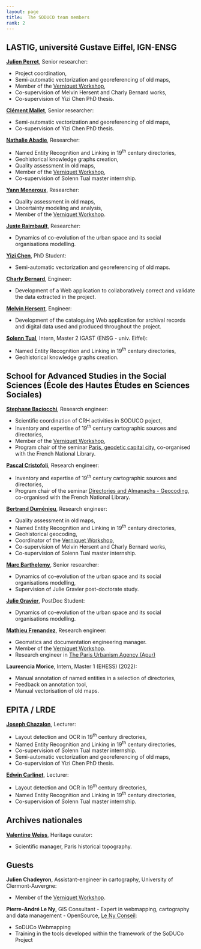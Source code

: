 ```yaml
---
layout: page
title:  The SODUCO team members
rank: 2
---
```


## LASTIG, université Gustave Eiffel, IGN-ENSG

**[Julien Perret](https://www.umr-lastig.fr/julien-perret/)**, Senior researcher:
* Project coordination,
* Semi-automatic vectorization and georeferencing of old maps,
* Member of the [Verniquet Workshop](/verniquet_workshop/),
* Co-supervision of Melvin Hersent and Charly Bernard works, 
* Co-supervision of Yizi Chen PhD thesis.  

**[Clément Mallet](https://www.umr-lastig.fr/clement-mallet/)**, Senior researcher:
* Semi-automatic vectorization and georeferencing of old maps,
* Co-supervision of Yizi Chen PhD thesis. 

**[Nathalie Abadie](https://www.umr-lastig.fr/nathalie-abadie/)**, Researcher:
* Named Entity Recognition and Linking in 19<sup>th</sup> century directories,
* Geohistorical knowledge graphs creation,
* Quality assessment in old maps,
* Member of the [Verniquet Workshop](/verniquet_workshop/),
* Co-supervision of Solenn Tual master internship.  

**[Yann Meneroux](https://www.researchgate.net/profile/Yann-Meneroux)**, Researcher:
* Quality assessment in old maps,
* Uncertainty modeling and analysis,
* Member of the [Verniquet Workshop](/verniquet_workshop/).

**[Juste Raimbault](https://scholar.google.fr/citations?user=zoioGw4AAAAJ&hl=fr)**, Researcher:
* Dynamics of co-evolution of the urban space and its social organisations modelling. 

**[Yizi Chen](https://www.umr-lastig.fr/yizi-chen/)**, PhD Student:
* Semi-automatic vectorization and georeferencing of old maps.

**[Charly Bernard](https://www.umr-lastig.fr/charly-bernard/)**, Engineer:
*  Development of a Web application to collaboratively correct and validate the data extracted in the project.

**[Melvin Hersent](https://www.umr-lastig.fr/melvin-hersent/)**, Engineer:
*  Development of the cataloguing Web application for archival records and digital data used and produced throughout the project.

**[Solenn Tual](https://www.umr-lastig.fr/solenn-tual/)**, Intern, Master 2 IGAST (ENSG - univ. Eiffel):
*  Named Entity Recognition and Linking in 19<sup>th</sup> century directories,
*  Geohistorical knowledge graphs creation.


## School for Advanced Studies in the Social Sciences (École des Hautes Études en Sciences Sociales)

**[Stephane Baciocchi](http://ladehis.ehess.fr/index.php?604)**, Research engineer:
* Scientific coordination of CRH activities in SODUCO poject,
* Inventory and expertise of 19<sup>th</sup> century cartographic sources and directories,
* Member of the [Verniquet Workshop](/verniquet_workshop/),
* Program chair of the seminar [Paris, geodetic capital city](/soduco_bnf_seminars/), co-organised with the French National Library.  

**[Pascal Cristofoli](http://crh.ehess.fr/index.php?602)**, Research engineer:
* Inventory and expertise of 19<sup>th</sup> century cartographic sources and directories,
* Program chair of the seminar [Directories and Almanachs - Geocoding](/soduco_bnf_seminars/), co-organised with the French National Library.   

**[Bertrand Duménieu](http://crh.ehess.fr/index.php?5206)**, Research engineer:
* Quality assessment in old maps,
* Named Entity Recognition and Linking in 19<sup>th</sup> century directories,
* Geohistorical geocoding,
* Coordinator of the [Verniquet Workshop](/verniquet_workshop/),
* Co-supervision of Melvin Hersent and Charly Bernard works,
* Co-supervision of Solenn Tual master internship. 

**[Marc Barthelemy](http://cams.ehess.fr/marc-barthelemy/)**, Senior researcher:
* Dynamics of co-evolution of the urban space and its social organisations modelling,
* Supervision of Julie Gravier post-doctorate study. 

**[Julie Gravier](http://cams.ehess.fr/doctorants-et-post-doctorants/)**, PostDoc Student:
* Dynamics of co-evolution of the urban space and its social organisations modelling. 

**[Mathieu Frenandez](http://crh.ehess.fr/index.php?8251)**, Research engineer:
* Geomatics and documentation engineering manager.
* Member of the [Verniquet Workshop](/verniquet_workshop/).
* Research engineer in [The Paris Urbanism Agency (Apur)](https://www.apur.org/en)

**Laureencia Morice**, Intern, Master 1 (EHESS) (2022):
*  Manual annotation of named entities in a selection of directories,
*  Feedback on annotation tool,
*  Manual vectorisation of old maps.

## EPITA / LRDE

**[Joseph Chazalon](https://www.lrde.epita.fr/wiki/User:Chazalon)**, Lecturer:
* Layout detection and OCR in 19<sup>th</sup> century directories,
* Named Entity Recognition and Linking in 19<sup>th</sup> century directories,
* Co-supervision of Solenn Tual master internship.  
* Semi-automatic vectorization and georeferencing of old maps,
* Co-supervision of Yizi Chen PhD thesis. 

**[Edwin Carlinet](https://www.lrde.epita.fr/wiki/User:Carlinet)**, Lecturer:
* Layout detection and OCR in 19<sup>th</sup> century directories,
* Named Entity Recognition and Linking in 19<sup>th</sup> century directories,
* Co-supervision of Solenn Tual master internship.  

## Archives nationales

**[Valentine Weiss](https://www.chartes.psl.eu/fr/valentine-weiss)**, Heritage curator:
* Scientific manager, Paris historical topography. 

## Guests

**Julien Chadeyron**, Assistant-engineer in cartography, University of Clermont-Auvergne:
* Member of the [Verniquet Workshop](/verniquet_workshop/).

**Pierre-André Le Ny**, GIS Consultant - Expert in webmapping, cartography and data management - OpenSource, [Le Ny Conseil](https://www.lenyconseil.fr/):
* SoDUCo Webmapping
* Training in the tools developed within the framework of the SoDUCo Project




